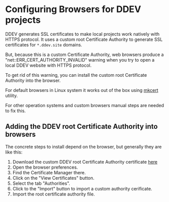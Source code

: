 # Configuring Browsers for DDEV projects

DDEV generates SSL certificates to make local projects work natively with HTTPS protocol. It uses a custom root Certificate Authority to generate SSL certificates for `*.ddev.site` domains.

But, because this is a custom Certificate Authority, web browsers produce a "net::ERR_CERT_AUTHORITY_INVALID" warning when you try to open a local DDEV website with HTTPS protocol.

To get rid of this warning, you can install the custom root Certificate Authority into the browser.

For default browsers in Linux system it works out of the box using [mkcert](https://github.com/FiloSottile/mkcert) utility. 

For other operation systems and custom browsers manual steps are needed to fix this.

## Adding the DDEV root Certificate Authority into browsers

The concrete steps to install depend on the browser, but generally they are like this:

1. Download the custom DDEV root Certificate Authority certificate [here](#)
2. Open the browser preferences.
3. Find the Certificate Manager there.
4. Click on the "View Certificates" button.
5. Select the tab "Authorities".
6. Click to the "Import" button to import a custom authority cerificate.
7. Import the root certificate authority file.

